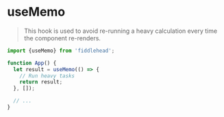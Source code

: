 # useMemo

> This hook is used to avoid re-running a heavy calculation every time the component re-renders.

```jsx
import {useMemo} from 'fiddlehead';

function App() {
  let result = useMemo(() => {
    // Run heavy tasks
    return result;
  }, []);

  // ...
}
```
